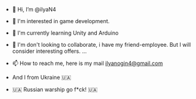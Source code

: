 - 👋 Hi, I’m @ilyaN4
- 👀 I'm interested in game development.
- 🌱 I'm currently learning Unity and Arduino
- 💞️ I'm don't looking to collaborate, i have my friend-employee. But I will consider interesting offers. ...
- 📫 How to reach me, here is my mail ilyanogin4@gmail.com
- And I from Ukraine 🇺🇦

- 🇺🇦 Russian warship go f*ck! 🇺🇦
<!---
ilyaN4/ilyaN4 is a ✨ special ✨ repository because its `README.md` (this file) appears on your GitHub profile.
You can click the Preview link to take a look at your changes.
--->
